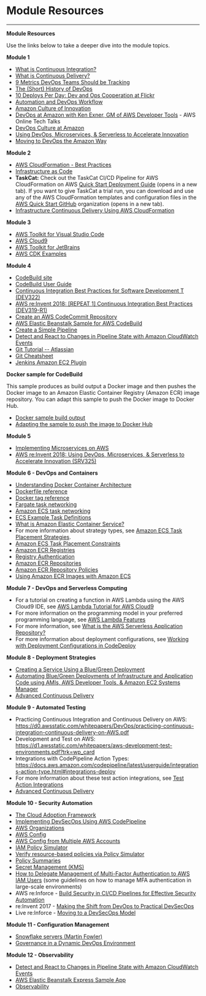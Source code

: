 # Module Resources



---

**Module Resources**

Use the links below to take a deeper dive into the module topics.

**Module 1**

- [What is Continuous Integration?](https://aws.amazon.com/devops/continuous-integration/)
- [What is Continuous Delivery?](https://aws.amazon.com/devops/continuous-delivery/)
- [9 Metrics DevOps Teams Should be Tracking](http://www.datical.com/blog/9-metrics-devops-teams-tracking/)
- [The (Short) History of DevOps](http://itrevolution.com/the-history-of-devops/)
- [10 Deploys Per Day: Dev and Ops Cooperation at Flickr](https://www.slideshare.net/jallspaw/10-deploys-per-day-dev-and-ops-cooperation-at-flickr)
- [Automation and DevOps Workflow](http://pages.chef.io/rs/255-VFB-268/images/automation-and-the-devops-workflow.pdf)
- [Amazon Culture of Innovation](https://www.slideshare.net/AmazonWebServices/amazon-culture-of-innovation-165400081?next_slideshow=1)
- [DevOps at Amazon with Ken Exner, GM of AWS Developer Tools](https://www.youtube.com/watch?v=FlZm3nFMIAM) - AWS Online Tech Talks
- [DevOps Culture at Amazon](https://www.youtube.com/watch?v=mBU3AJ3j1rg)
- [Using DevOps, Microservices, & Serverless to Accelerate Innovation](https://www.youtube.com/watch?v=eXl6Bumksnk)
- [Moving to DevOps the Amazon Way](https://www.youtube.com/watch?v=Pvb74TlV8SA)



**Module 2**

- [AWS CloudFormation - Best Practices](https://docs.aws.amazon.com/AWSCloudFormation/latest/UserGuide/best-practices.html#creds)
- [Infrastructure as Code](https://d1.awsstatic.com/whitepapers/DevOps/infrastructure-as-code.pdf?trk=wp_card)
- **TaskCat:** Check out the TaskCat CI/CD Pipeline for AWS CloudFormation on AWS [Quick Start Deployment Guide](https://aws-quickstart.github.io/quickstart-taskcat-ci/) (opens in a new tab). If you want to give TaskCat a trial run, you can download and use any of the AWS CloudFormation templates and configuration files in the [AWS Quick Start GitHub](https://github.com/aws-quickstart) organization (opens in a new tab).
- [Infrastructure Continuous Delivery Using AWS CloudFormation](https://www.youtube.com/watch?v=TDalsML3QqY&t=2054s)



**Module 3**

- [AWS Toolkit for Visual Studio Code](https://docs.aws.amazon.com/toolkit-for-vscode/latest/userguide/welcome.html)
- [AWS Cloud9](https://docs.aws.amazon.com/cloud9/latest/user-guide/)
- [AWS Toolkit for JetBrains](https://docs.aws.amazon.com/toolkit-for-jetbrains/latest/userguide/)
- [AWS CDK Examples](https://docs.aws.amazon.com/cdk/latest/guide/about_examples.html)



**Module 4**

- [CodeBuild site](https://aws.amazon.com/codebuild/)
- [CodeBuild User Guide](https://docs.aws.amazon.com/codebuild/latest/userguide/welcome.html)
- [Continuous Integration Best Practices for Software Development T (DEV322)](https://www.youtube.com/watch?v=GEPJ7Lo346A)
- [AWS re:Invent 2018: [REPEAT 1] Continuous Integration Best Practices (DEV319-R1)](https://www.youtube.com/watch?v=77HvSGyBVdU)
- [Create an AWS CodeCommit Repository](https://docs.aws.amazon.com/codecommit/latest/userguide/how-to-create-repository.html)
- [AWS Elastic Beanstalk Sample for AWS CodeBuild](https://docs.aws.amazon.com/codebuild/latest/userguide/sample-elastic-beanstalk.html)
- [Create a Simple Pipeline](https://docs.aws.amazon.com/codepipeline/latest/userguide/tutorials-simple-%20codecommit.html#codecommit-add-code)
- [Detect and React to Changes in Pipeline State with Amazon CloudWatch Events](https://docs.aws.amazon.com/codepipeline/latest/userguide/detect-state-changes-%20cloudwatch-events.html)
- [Git Tutorial -- Atlassian](https://www.atlassian.com/git/tutorials)
- [Git Cheatsheet](http://ndpsoftware.com/git-cheatsheet.html)
- [Jenkins Amazon EC2 Plugin](https://wiki.jenkins.io/display/JENKINS/Amazon+EC2+Plugin)



**Docker sample for CodeBuild**



This sample produces as build output a Docker image and then pushes the Docker image to an Amazon Elastic Container Registry (Amazon ECR) image repository. You can adapt this sample to push the Docker image to Docker Hub.

- [Docker sample build output](https://docs.aws.amazon.com/codebuild/latest/userguide/sample-docker.html)
- [Adapting the sample to push the image to Docker Hub](https://docs.aws.amazon.com/codebuild/latest/userguide/sample-docker.html#sample-docker-docker-hub)



**Module 5**

- [Implementing Microservices on AWS](https://d1.awsstatic.com/whitepapers/microservices-on-aws.pdf)
- [AWS re:Invent 2018: Using DevOps, Microservices, & Serverless to Accelerate Innovation (SRV325)](https://www.youtube.com/watch?v=eXl6Bumksnk&t=562s)



**Module 6 - DevOps and Containers**
- [Understanding Docker Container Architecture](https://collabnix.com/understanding-docker-container-image/)
- [Dockerfile reference](https://docs.docker.com/engine/reference/builder/)
- [Docker tag reference](https://docs.docker.com/engine/reference/commandline/tag/)
- [Fargate task networking](https://docs.aws.amazon.com/AmazonECS/latest/userguide/fargate-task-%20%E2%80%A8networking.html)
- [Amazon ECS task networking](https://docs.aws.amazon.com/AmazonECS/latest/developerguide/task-%20networking.html)
- [ECS Example Task Definitions](http://docs.aws.amazon.com/AmazonECS/latest/developerguide/example_task_definitions.html)
- [What is Amazon Elastic Container Service?](http://docs.aws.amazon.com/AmazonECS/latest/developerguide/Welcome.html)
- For more information about strategy types, see [Amazon ECS Task Placement Strategies](http://docs.aws.amazon.com/AmazonECS/latest/developerguide/task-%20placement-strategies.html).
- [Amazon ECS Task Placement Constraints](http://docs.aws.amazon.com/AmazonECS/latest/developerguide/task-%20placement-constraints.html)
- [Amazon ECR Registries](https://docs.aws.amazon.com/AmazonECR/latest/userguide/registries.html)
- [Registry Authentication](https://docs.aws.amazon.com/AmazonECR/latest/userguide/registries.html#regist%20ry_auth)
- [Amazon ECR Repositories](https://docs.aws.amazon.com/AmazonECR/latest/userguide/Repositories.html)
- [Amazon ECR Repository Policies](https://docs.aws.amazon.com/AmazonECR/latest/userguide/repository-%20policies.html)
- [Using Amazon ECR Images with Amazon ECS](https://docs.aws.amazon.com/AmazonECR/latest/userguide/ECR_on_ECS.html)





**Module 7 - DevOps and Serverless Computing**
- For a tutorial on creating a function in AWS Lambda using the AWS Cloud9 IDE, see [AWS Lambda Tutorial for AWS Cloud9](https://docs.aws.amazon.com/cloud9/latest/user-guide/tutorial-lambda.html)
- For more information on the programming model in your preferred programming language, see [AWS Lambda Features](https://docs.aws.amazon.com/lambda/latest/dg/gettingstarted-features.html)
- For more information, see [What is the AWS Serverless Application Repository?](https://docs.aws.amazon.com/serverlessrepo/latest/devguide/what-is-%20serverlessrepo.html)
- For more information about deployment configurations, see [Working with Deployment Configurations in CodeDeploy](https://docs.aws.amazon.com/codedeploy/latest/userguide/deployment-%20configurations.html)



**Module 8 - Deployment Strategies**


- [Creating a Service Using a Blue/Green Deployment](https://docs.aws.amazon.com/AmazonECS/latest/developerguide/create-blue-%20green.html)
- [Automating Blue/Green Deployments of Infrastructure and Application Code using AMIs, AWS Developer Tools, & Amazon EC2 Systems Manager](https://aws.amazon.com/blogs/devops/bluegreen-infrastructure-application-deployment-blog/)
- [Advanced Continuous Delivery](https://www.youtube.com/watch?v=_xmYShSDDJg)



**Module 9 - Automated Testing**
- Practicing Continuous Integration and Continuous Delivery on AWS: <https://d0.awsstatic.com/whitepapers/DevOps/practicing-continuous-integration-continuous-delivery-on-AWS.pdf>
- Development and Test on AWS: <https://d1.awsstatic.com/whitepapers/aws-development-test-environments.pdf?trk=wp_card>
- Integrations with CodePipeline Action Types: <https://docs.aws.amazon.com/codepipeline/latest/userguide/integrations-action-type.html#integrations-deploy>
- For more information about these test action integrations, see [Test Action Integrations](https://docs.aws.amazon.com/codepipeline/latest/userguide/integrations-action-type.html#integrations-test)
- [Advanced Continuous Delivery](https://www.youtube.com/watch?v=_xmYShSDDJg)



**Module 10 - Security Automation**
- [The Cloud Adoption Framework](https://aws.amazon.com/professional-services/CAF/)
- [Implementing DevSecOps Using AWS CodePipeline](https://aws.amazon.com/blogs/devops/implementing-devsecops-using-aws-codepipeline/)
- [AWS Organizations](https://aws.amazon.com/organizations/)
- [AWS Config](https://aws.amazon.com/config/)
- [AWS Config from Multiple AWS Accounts](https://aws.amazon.com/blogs/devops/how-to-centrally-manage-aws-config-rules-across-multiple-aws-accounts/)
- [IAM Policy Simulator](http://docs.aws.amazon.com/IAM/latest/UserGuide/access_policies_testing-policies.html)
- [Verify resource-based policies via Policy Simulator](https://aws.amazon.com/blogs/security/verify-resource-based-permissions-using-the-iam-policy-simulator/)
- [Policy Summaries](https://aws.amazon.com/blogs/security/move-over-json-policy-summaries-make-understanding-iam-policies-easier/#more-2875)
- [Secret Management (KMS)](https://aws.amazon.com/kms/)
- [How to Delegate Management of Multi-Factor Authentication to AWS IAM Users](https://aws.amazon.com/blogs/security/how-to-delegate-management-of-multi-factor-authentication-to-aws-iam-users/) (some guidelines on how to manage MFA authentication in large-scale environments)
- AWS re:Inforce - [Build Security in CI/CD Pipelines for Effective Security Automation](https://www.youtube.com/watch?v=IkQK2epK19E)
- re:Invent 2017 - [Making the Shift from DevOps to Practical DevSecOps](https://www.youtube.com/watch?v=BAsLEsEVThMAWS)
- Live re:Inforce - [Moving to a DevSecOps Model](https://www.youtube.com/watch?v=XWkH8kRQYjw)



**Module 11 - Configuration Management**
- [Snowflake servers (Martin Fowler)](https://martinfowler.com/bliki/SnowflakeServer.html)
- [Governance in a Dynamic DevOps Environment](https://aws.amazon.com/blogs/devops/it-governance-in-a-dynamic-devops-environment/)



**Module 12 - Observability**


- [Detect and React to Changes in Pipeline State with Amazon CloudWatch Events](https://docs.aws.amazon.com/codepipeline/latest/userguide/detect-state-changes-cloudwatch-events.html)
- [AWS Elastic Beanstalk Express Sample App](https://github.com/aws-samples/eb-node-express-sample/tree/xray)
- [Observability](https://www.youtube.com/watch?v=pAmHHQJ0zwY)
